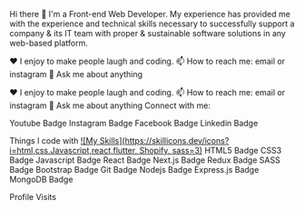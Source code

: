 Hi there 👋
I'm a Front-end Web Developer. My experience has provided me with the experience and technical skills necessary to successfully support a company & its IT team with proper & sustainable software solutions in any web-based platform.

♥️ I enjoy to make people laugh and coding.
📫 How to reach me: email or instagram
💬 Ask me about anything

♥️ I enjoy to make people laugh and coding.
📫 How to reach me: email or instagram
💬 Ask me about anything
Connect with me:

<!---
Abdelmoula-ossama-Ezzaouia/Abdelmoula-ossama-Ezzaouia is a ✨ special ✨ repository because its `README.md` (this file) appears on your GitHub profile.
You can click the Preview link to take a look at your changes.
--->
Youtube Badge Instagram Badge Facebook Badge Linkedin Badge

Things I code with
[![My Skills](https://skillicons.dev/icons?i=html,css,Javascript,react,flutter, Shopify, sass=3)](https://skillicons.dev)
HTML5 Badge CSS3 Badge Javascript Badge React Badge Next.js Badge Redux Badge SASS Badge Bootstrap Badge Git Badge Nodejs Badge Express.js Badge MongoDB Badge

Profile Visits
